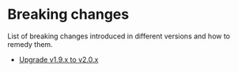 # Breaking changes

List of breaking changes introduced in different versions
and how to remedy them.

- [Upgrade v1.9.x to v2.0.x](./upgrading/v1.9-to-v2.0.md)
